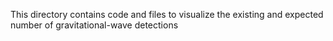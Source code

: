 This directory contains code and files to visualize the existing and expected number of gravitational-wave detections
